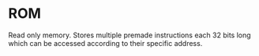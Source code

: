 # ROM
Read only memory. Stores multiple premade instructions each 32 bits long which can be accessed according to their specific address.
